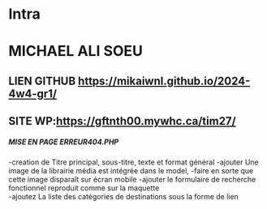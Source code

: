 # Intra
# MICHAEL ALI SOEU
## LIEN GITHUB https://mikaiwnl.github.io/2024-4w4-gr1/
## SITE WP:https://gftnth00.mywhc.ca/tim27/

##### MISE EN  PAGE ERREUR404.PHP
-creation de Titre principal, sous-titre, texte et format général
-ajouter	Une image de la librairie média est intégrée dans le model, 
-faire  en sorte que cette image disparaît sur écran mobile 
-ajouter	 le formulaire de recherche fonctionnel reproduit comme sur la maquette  
-ajoutez 	La liste des catégories de destinations sous la forme de lien 
